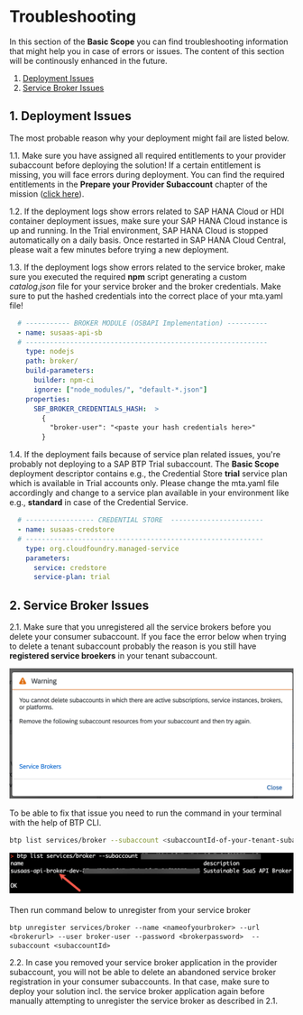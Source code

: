 # Troubleshooting

In this section of the **Basic Scope** you can find troubleshooting information that might help you in case of errors or issues. The content of this section will be continously enhanced in the future. 

1. [Deployment Issues](#1-Deployment-Issues)
2. [Service Broker Issues](#2-Service-Broker-Issues)

## 1. Deployment Issues

The most probable reason why your deployment might fail are listed below.

1.1. Make sure you have assigned all required entitlements to your provider subaccount before deploying the solution! If a certain entitlement is missing, you will face errors during deployment. You can find the required entitlements in the **Prepare your Provider Subaccount** chapter of the mission ([click here](../2-prepare-provider-subaccount/README.MD)).

1.2. If the deployment logs show errors related to SAP HANA Cloud or HDI container deployment issues, make sure your SAP HANA Cloud instance is up and running. In the Trial environment, SAP HANA Cloud is stopped automatically on a daily basis. Once restarted in SAP HANA Cloud Central, please wait a few minutes before trying a new deployment.  

1.3. If the deployment logs show errors related to the service broker, make sure you executed the required **npm** script generating a custom *catalog.json* file for your service broker and the broker credentials. Make sure to put the hashed credentials into the correct place of your mta.yaml file! 

```yaml
  # ----------- BROKER MODULE (OSBAPI Implementation) ----------
  - name: susaas-api-sb
  # ------------------------------------------------------------
    type: nodejs
    path: broker/
    build-parameters:
      builder: npm-ci
      ignore: ["node_modules/", "default-*.json"]
    properties:
      SBF_BROKER_CREDENTIALS_HASH:  >
        {
          "broker-user": "<paste your hash credentials here>"
        }
```

1.4. If the deployment fails because of service plan related issues, you're probably not deploying to a SAP BTP Trial subaccount. The **Basic Scope** deployment descriptor contains e.g., the Credential Store **trial** service plan which is available in Trial accounts only. Please change the mta.yaml file accordingly and change to a service plan available in your environment like e.g., **standard** in case of the Credential Service. 

```yaml
  # ----------------- CREDENTIAL STORE  -----------------------
  - name: susaas-credstore
  # -----------------------------------------------------------
    type: org.cloudfoundry.managed-service
    parameters:
      service: credstore
      service-plan: trial
```


## 2. Service Broker Issues

2.1. Make sure that you unregistered all the service brokers before you delete your consumer subaccount. If you face the error below when trying to delete a tenant subaccount probably the reason is you still have **registered service broekers** in your tenant subaccount. 

[<img src="./images/subaccount-delete-error.png" width="600"/>](./images/subaccount-delete-error.png)

To be able to fix that issue you need to run the command in your terminal with the help of BTP CLI.

```sh
btp list services/broker --subaccount <subaccountId-of-your-tenant-subaccount>
```

[<img src="./images/list-broker.png" width="600"/>](./images/list-broker.png)

Then run command below to unregister from your service broker
```
btp unregister services/broker --name <nameofyourbroker> --url <brokerurl> --user broker-user --password <brokerpassword>  --subaccount <subaccountId>
```

2.2. In case you removed your service broker application in the provider subaccount, you will not be able to delete an abandoned service broker registration in your consumer subaccounts. In that case, make sure to deploy your solution incl. the service broker application again before manually attempting to unregister the service broker as described in 2.1.